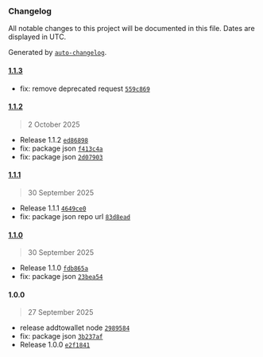 ### Changelog

All notable changes to this project will be documented in this file. Dates are displayed in UTC.

Generated by [`auto-changelog`](https://github.com/CookPete/auto-changelog).

#### [1.1.3](https://github.com/add-To-Wallet/addtowallet-node/compare/1.1.2...1.1.3)

- fix: remove deprecated request [`559c869`](https://github.com/add-To-Wallet/addtowallet-node/commit/559c8691db4df20e1737ac5ea33706acc6160932)

#### [1.1.2](https://github.com/add-To-Wallet/addtowallet-node/compare/1.1.1...1.1.2)

> 2 October 2025

- Release 1.1.2 [`ed86898`](https://github.com/add-To-Wallet/addtowallet-node/commit/ed868986ced62145edde7f70579d68c773a8dc3a)
- fix: package json [`f413c4a`](https://github.com/add-To-Wallet/addtowallet-node/commit/f413c4a747904b7d0dc145c7e967e1025a227794)
- fix: package json [`2d07903`](https://github.com/add-To-Wallet/addtowallet-node/commit/2d07903db0e4f3585448104550763893a672a55d)

#### [1.1.1](https://github.com/add-To-Wallet/addtowallet-node/compare/1.1.0...1.1.1)

> 30 September 2025

- Release 1.1.1 [`4649ce0`](https://github.com/add-To-Wallet/addtowallet-node/commit/4649ce0804c68fe1813e8c88a7a222bd2aa9c11c)
- fix: package json repo url [`83d8ead`](https://github.com/add-To-Wallet/addtowallet-node/commit/83d8ead26171cc9bc7fb0dab903c09516805d3e2)

#### [1.1.0](https://github.com/add-To-Wallet/addtowallet-node/compare/1.0.0...1.1.0)

> 30 September 2025

- Release 1.1.0 [`fdb865a`](https://github.com/add-To-Wallet/addtowallet-node/commit/fdb865ad1b66de50925e9c675acf35d7706cf9d5)
- fix: package json [`23bea54`](https://github.com/add-To-Wallet/addtowallet-node/commit/23bea544c658dcb7f2f30c400bf1f47a5a67d640)

#### 1.0.0

> 27 September 2025

- release addtowallet node [`2989584`](https://github.com/add-To-Wallet/addtowallet-node/commit/2989584135c260ec9892b079bbe25f3c1fb42571)
- fix: package json [`3b237af`](https://github.com/add-To-Wallet/addtowallet-node/commit/3b237afcf5e7295fcb6d46c9259016f2f2d88a43)
- Release 1.0.0 [`e2f1841`](https://github.com/add-To-Wallet/addtowallet-node/commit/e2f184159d135847dbc564dcba2cfe9d5d540c0c)
